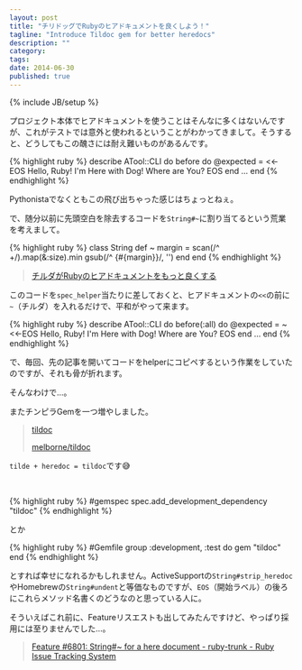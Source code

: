 ```yaml
---
layout: post
title: "チリドッグでRubyのヒアドキュメントを良くしよう！"
tagline: "Introduce Tildoc gem for better heredocs"
description: ""
category: 
tags: 
date: 2014-06-30
published: true
---
```

{% include JB/setup %}

プロジェクト本体でヒアドキュメントを使うことはそんなに多くはないんですが、これがテストでは意外と使われるということがわかってきまして。そうすると、どうしてもこの醜さには耐え難いものがあるんです。

{% highlight ruby %}
describe ATool::CLI do
  before do
    @expected = <<-EOS
Hello, Ruby!
I'm Here with Dog!
Where are You?
    EOS
  end
...
end
{% endhighlight %}

Pythonistaでなくともこの飛び出ちゃった感じはちょっとねぇ。

で、随分以前に先頭空白を除去するコードを`String#~`に割り当てるという荒業を考えまして。

{% highlight ruby %}
class String
  def ~
    margin = scan(/^ +/).map(&:size).min
    gsub(/^ {#{margin}}/, '')
  end
end
{% endhighlight %}

> [チルダがRubyのヒアドキュメントをもっと良くする](http://melborne.github.io/2012/04/27/ruby-heredoc-without-leading-whitespace/ "チルダがRubyのヒアドキュメントをもっと良くする")

このコードを`spec_helper`当たりに差しておくと、ヒアドキュメントの`<<`の前に`~`（チルダ）を入れるだけで、平和がやって来ます。

{% highlight ruby %}
describe ATool::CLI do
  before(:all) do
    @expected = ~<<-EOS
      Hello, Ruby!
      I'm Here with Dog!
      Where are You?
    EOS
  end
...
end
{% endhighlight %}

で、毎回、先の記事を開いてコードをhelperにコピペするという作業をしていたのですが、それも骨が折れます。

そんなわけで...。

またチンピラGemを一つ増やしました。

> [tildoc](https://rubygems.org/gems/tildoc "tildoc")
> 
> [melborne/tildoc](https://github.com/melborne/tildoc "melborne/tildoc")

`tilde + heredoc = tildoc`です😅

<br/>

{% highlight ruby %}
#gemspec
  spec.add_development_dependency "tildoc"
{% endhighlight %}

とか

{% highlight ruby %}
#Gemfile
group :development, :test do
  gem "tildoc"
end
{% endhighlight %}

とすれば幸せになれるかもしれません。ActiveSupportの`String#strip_heredoc`やHomebrewの`String#undent`と等価なものですが、`EOS`（開始ラベル）の後ろにこれらメソッド名書くのどうなのと思っている人に。

そういえばこれ前に、Featureリスエストも出してみたんですけど、やっぱり採用には至りませんでした...。

> [Feature #6801: String#~ for a here document - ruby-trunk - Ruby Issue Tracking System](https://bugs.ruby-lang.org/issues/6801#change-28490 "Feature #6801: String#~ for a here document - ruby-trunk - Ruby Issue Tracking System")



